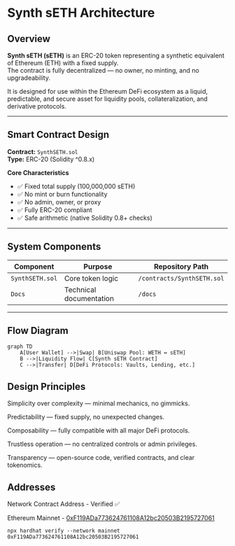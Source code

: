 # Synth sETH Architecture

## Overview
**Synth sETH (sETH)** is an ERC-20 token representing a synthetic equivalent of Ethereum (ETH) with a fixed supply.  
The contract is fully decentralized — no owner, no minting, and no upgradeability.

It is designed for use within the Ethereum DeFi ecosystem as a liquid, predictable, and secure asset for liquidity pools, collateralization, and derivative protocols.

---

## Smart Contract Design
**Contract:** `SynthSETH.sol`  
**Type:** ERC-20 (Solidity ^0.8.x)  

**Core Characteristics**
- ✅ Fixed total supply (100,000,000 sETH)  
- ✅ No mint or burn functionality  
- ✅ No admin, owner, or proxy  
- ✅ Fully ERC-20 compliant  
- ✅ Safe arithmetic (native Solidity 0.8+ checks)

---

## System Components

| Component | Purpose | Repository Path |
|------------|----------|-----------------|
| `SynthSETH.sol` | Core token logic | `/contracts/SynthSETH.sol` |
| `Docs` | Technical documentation | `/docs` |

---

## Flow Diagram
```mermaid
graph TD
    A[User Wallet] -->|Swap| B[Uniswap Pool: WETH ↔ sETH]
    B -->|Liquidity Flow| C[Synth sETH Contract]
    C -->|Transfer| D[DeFi Protocols: Vaults, Lending, etc.]
```

## Design Principles

Simplicity over complexity — minimal mechanics, no gimmicks.

Predictability — fixed supply, no unexpected changes.

Composability — fully compatible with all major DeFi protocols.

Trustless operation — no centralized controls or admin privileges.

Transparency — open-source code, verified contracts, and clear tokenomics.

## Addresses
Network	Contract Address - Verified ✅

Ethereum Mainnet - [0xF119ADa773624761108A12bc20503B2195727061](https://etherscan.io/token/0xf119ada773624761108a12bc20503b2195727061)

```npx hardhat verify --network mainnet 0xF119ADa773624761108A12bc20503B2195727061```


